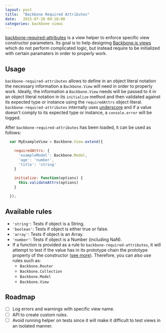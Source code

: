 ```yaml
---
layout: post
title:  "Backbone Required Attributes"
date:   2015-07-28 09:18:00
categories: backbone views
---
```

[backbone-required-attributes](https://github.com/ubiqua/backbone-required-attributes) is a view helper to enforce specific view constructor parameters. Its goal is to help designing [Backbone.js views](http://backbonejs.org/#View) which do not perform complicated logic, but instead require to be initialized with certain paramaters in order to properly work.

## Usage
``backbone-required-attributes`` allows to define in an object literal notation the necessary information a ``Backbone.View`` will need in order to properly work. Ideally, the information a ``Backbone.View`` needs will be passed to it in an object literal notation in its ``initialize`` method and then validated against its expected type or instance using the ``requiredAttrs`` object literal. ``backbone-required-attributes`` internally uses [underscore](http://underscorejs.org/) and if a value doesn't comply to its expected type or instance, a ``console.error`` will be logged.

After ``backbone-required-attributes`` has been loaded, it can be used as follows:

```javascript
  var MyExampleView = Backbone.View.extend({

    requiredAttrs: {
      'exampleModel': Backbone.Model,
      'age': 'number',
      'title': 'string'
    }

    initialize: function(options) {
      this.validateAttrs(options)
    }

  });
```

## Available rules
  - ``'string'``: Tests if object is a String.
  - ``'boolean'``: Tests if object is either true or false.
  - ``'array'``: Tests if object is an Array.
  - ``'number'``: Tests if object is a Number (including NaN).
  - If a function is provided as a rule to ``backbone-required-attributes``, it will attempt to test if the value has in its prototype chain the prototype property of the constructor ([see more](https://developer.mozilla.org/en-US/docs/Web/JavaScript/Reference/Operators/instanceof)). Therefore, you can also use rules such as:
    - ``Backbone.Router``
    - ``Backbone.Collection``
    - ``Backbone.Model``
    - ``Backbone.View``

## Roadmap
  - [ ] Log errors and warnings with specific view name.
  - [ ] API to create custom rules.
  - [ ] Avoid running helper on tests since it will make it difficult to test views in an isolated manner.
